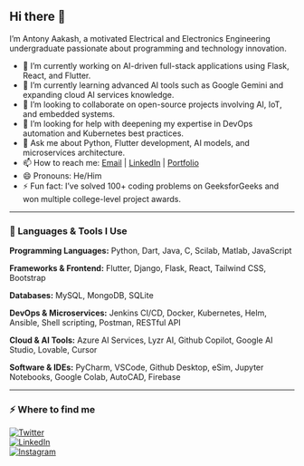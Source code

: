 ## Hi there 👋

I’m Antony Aakash, a motivated Electrical and Electronics Engineering undergraduate passionate about programming and technology innovation. 

- 🔭 I’m currently working on AI-driven full-stack applications using Flask, React, and Flutter.
- 🌱 I’m currently learning advanced AI tools such as Google Gemini and expanding cloud AI services knowledge.
- 👯 I’m looking to collaborate on open-source projects involving AI, IoT, and embedded systems.
- 🤔 I’m looking for help with deepening my expertise in DevOps automation and Kubernetes best practices.
- 💬 Ask me about Python, Flutter development, AI models, and microservices architecture.
- 📫 How to reach me: [Email](mailto:aakash2005s@gmail.com) | [LinkedIn](https://www.linkedin.com/in/antony-aakash-s) | [Portfolio](https://www.aakashas25.github.io/antony-aakash-s/)
- 😄 Pronouns: He/Him
- ⚡ Fun fact: I’ve solved 100+ coding problems on GeeksforGeeks and won multiple college-level project awards.

---

### 🚀 Languages & Tools I Use

**Programming Languages:** Python, Dart, Java, C, Scilab, Matlab, JavaScript

**Frameworks & Frontend:** Flutter, Django, Flask, React, Tailwind CSS, Bootstrap

**Databases:** MySQL, MongoDB, SQLite

**DevOps & Microservices:** Jenkins CI/CD, Docker, Kubernetes, Helm, Ansible, Shell scripting, Postman, RESTful API

**Cloud & AI Tools:** Azure AI Services, Lyzr AI, Github Copilot, Google AI Studio, Lovable, Cursor

**Software & IDEs:** PyCharm, VSCode, Github Desktop, eSim, Jupyter Notebooks, Google Colab, AutoCAD, Firebase

---

### ⚡️ Where to find me

[![Twitter](https://img.shields.io/badge/twitter-x?style=for-the-badge&logo=x&logoColor=white&color=%230f1419)](https://x.com/AakashAS22)  
[![LinkedIn](https://img.shields.io/badge/linkedin-logo?style=for-the-badge&logo=linkedin&logoColor=white&color=%230a77b6)](https://www.linkedin.com/in/antony-aakash-s)  
[![Instagram](https://img.shields.io/badge/instagram-logo?style=for-the-badge&logo=instagram&logoColor=white&color=%23F35369)](https://www.instagram.com/_aakash_22_)
